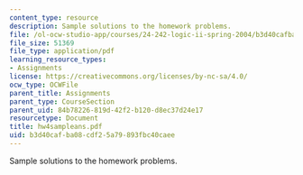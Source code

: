 ```yaml
---
content_type: resource
description: Sample solutions to the homework problems.
file: /ol-ocw-studio-app/courses/24-242-logic-ii-spring-2004/b3d40cafba08cdf25a79893fbc40caee_hw4sampleans.pdf
file_size: 51369
file_type: application/pdf
learning_resource_types:
- Assignments
license: https://creativecommons.org/licenses/by-nc-sa/4.0/
ocw_type: OCWFile
parent_title: Assignments
parent_type: CourseSection
parent_uid: 84b78226-819d-42f2-b120-d8ec37d24e17
resourcetype: Document
title: hw4sampleans.pdf
uid: b3d40caf-ba08-cdf2-5a79-893fbc40caee
---
```

Sample solutions to the homework problems.